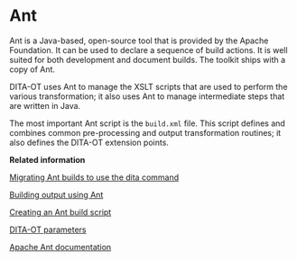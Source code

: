 # Ant

Ant is a Java-based, open-source tool that is provided by the Apache Foundation. It can be used to declare a sequence of build actions. It is well suited for both development and document builds. The toolkit ships with a copy of Ant.

DITA-OT uses Ant to manage the XSLT scripts that are used to perform the various transformation; it also uses Ant to manage intermediate steps that are written in Java.

The most important Ant script is the `build.xml` file. This script defines and combines common pre-processing and output transformation routines; it also defines the DITA-OT extension points.

**Related information**  


[Migrating Ant builds to use the dita command](../topics/migrating-ant-to-dita.md)

[Building output using Ant](../topics/building-with-ant.md)

[Creating an Ant build script](../topics/creating-an-ant-build-script.md)

[DITA-OT parameters](../parameters/parameters_intro.md)

[Apache Ant documentation](http://ant.apache.org/manual)


